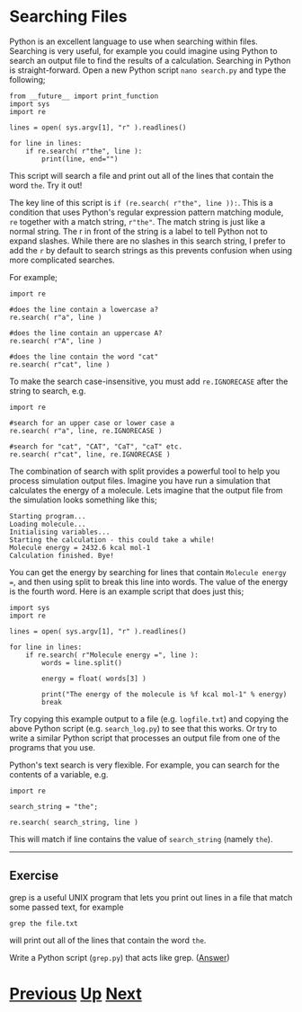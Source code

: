 # Searching Files

Python is an excellent language to use when searching within files. Searching is very useful, for example you could imagine using Python to search an output file to find the results of a calculation. Searching in Python is straight-forward. Open a new Python script `nano search.py` and type the following;

    from __future__ import print_function
    import sys
    import re
    
    lines = open( sys.argv[1], "r" ).readlines()
    
    for line in lines:
        if re.search( r"the", line ):
            print(line, end="")

This script will search a file and print out all of the lines that contain the word `the`. Try it out!

The key line of this script is `if (re.search( r"the", line )):`. This is a condition that uses Python's regular expression pattern matching module, `re` together with a match string, `r"the"`. The match string is just like a normal string. The r in front of the string is a label to tell Python not to expand slashes. While there are no slashes in this search string, I prefer to add the `r` by default to search strings as this prevents confusion when using more complicated searches.

For example;

    import re
    
    #does the line contain a lowercase a?
    re.search( r"a", line )
    
    #does the line contain an uppercase A?
    re.search( r"A", line )
    
    #does the line contain the word "cat"
    re.search( r"cat", line )

To make the search case-insensitive, you must add `re.IGNORECASE` after the string to search, e.g.

    import re
    
    #search for an upper case or lower case a
    re.search( r"a", line, re.IGNORECASE )
    
    #search for "cat", "CAT", "CaT", "caT" etc.
    re.search( r"cat", line, re.IGNORECASE )

The combination of search with split provides a powerful tool to help you process simulation output files. Imagine you have run a simulation that calculates the energy of a molecule. Lets imagine that the output file from the simulation looks something like this;

    Starting program...
    Loading molecule...
    Initialising variables...
    Starting the calculation - this could take a while!
    Molecule energy = 2432.6 kcal mol-1
    Calculation finished. Bye!

You can get the energy by searching for lines that contain `Molecule energy =`, and then using split to break this line into words. The value of the energy is the fourth word. Here is an example script that does just this;

    import sys
    import re
    
    lines = open( sys.argv[1], "r" ).readlines()
    
    for line in lines:
        if re.search( r"Molecule energy =", line ):
            words = line.split()
    
            energy = float( words[3] )
    
            print("The energy of the molecule is %f kcal mol-1" % energy)
            break

Try copying this example output to a file (e.g. `logfile.txt`) and copying the above Python script (e.g. `search_log.py`) to see that this works. Or try to write a similar Python script that processes an output file from one of the programs that you use.

Python's text search is very flexible. For example, you can search for the contents of a variable, e.g.

    import re
    
    search_string = "the";
    
    re.search( search_string, line )

This will match if line contains the value of `search_string` (namely `the`).

***

## Exercise

grep is a useful UNIX program that lets you print out lines in a file that match some passed text, for example

    grep the file.txt

will print out all of the lines that contain the word `the`.

Write a Python script (`grep.py`) that acts like grep. ([Answer](searching_answer.md))

# [Previous](splitting.md) [Up](README.md) [Next](replacing.md)
